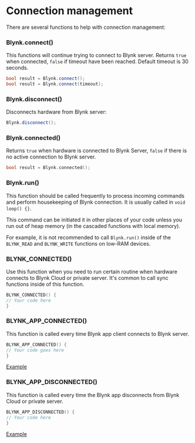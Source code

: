 
# Connection management

There are several functions to help with connection management:

### Blynk.connect\(\)

This functions will continue trying to connect to Blynk server. Returns `true` when connected, `false` if timeout have been reached. Default timeout is 30 seconds.

```cpp
bool result = Blynk.connect();
bool result = Blynk.connect(timeout);
```

### Blynk.disconnect\(\)

Disconnects hardware from Blynk server:

```cpp
Blynk.disconnect();
```

### Blynk.connected\(\)

Returns `true` when hardware is connected to Blynk Server, `false` if there is no active connection to Blynk server.

```cpp
bool result = Blynk.connected();
```

### Blynk.run\(\)

This function should be called frequently to process incoming commands and perform housekeeping of Blynk connection. It is usually called in `void loop() {}`.

This command can be initiated it in other places of your code unless you run out of heap memory \(in the cascaded functions with local memory\).

For example, it is not recommended to call `Blynk.run()` inside of the `BLYNK_READ` and `BLYNK_WRITE` functions on low-RAM devices.

### BLYNK\_CONNECTED\(\)

Use this function when you need to run certain routine when hardware connects to Blynk Cloud or private server. It's common to call sync functions inside of this function.

```cpp
BLYNK_CONNECTED() {
// Your code here
}
```

### BLYNK\_APP\_CONNECTED\(\)

This function is called every time Blynk app client connects to Blynk server.

```cpp
BLYNK_APP_CONNECTED() {
// Your code goes here
}
```

[Example](https://github.com/blynkkk/blynk-library/blob/master/examples/More/AppConnectedEvents/AppConnectedEvents.ino)

### BLYNK\_APP\_DISCONNECTED\(\)

This function is called every time the Blynk app disconnects from Blynk Cloud or private server.

```cpp
BLYNK_APP_DISCONNECTED() {
// Your code here
}
```

[Example](https://github.com/blynkkk/blynk-library/blob/master/examples/More/AppConnectedEvents/AppConnectedEvents.ino)
